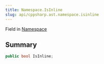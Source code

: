 ```yaml
---
title: Namespace.IsInline
slug: api/cppsharp.ast.namespace.isinline
---
```

Field in [Namespace](/api/cppsharp/ast/namespace)

## Summary



```csharp
public bool IsInline;
```

